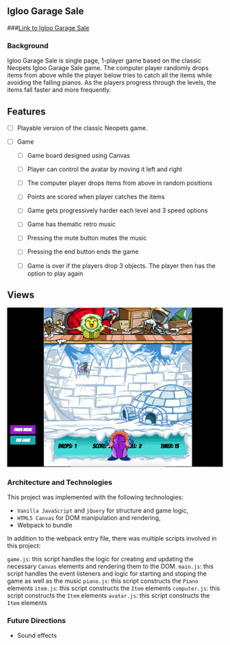 ## Igloo Garage Sale

###[Link to Igloo Garage Sale](https://jhauf.github.io/IglooGarageSale/)


### Background

Igloo Garage Sale is single page, 1-player game based on the classic Neopets Igloo Garage Sale game.  The computer player randomly drops items from above while the player below tries to catch all the items while avoiding the falling pianos. As the players progress through the levels, the items fall faster and more frequently.

## Features

- [ ] Playable version of the classic Neopets game.

- [ ] Game
  - [ ] Game board designed using Canvas
  - [ ] Player can control the avatar by moving it left and right
  - [ ] The computer player drops items from above in random positions
  - [ ] Points are scored when player catches the items
  - [ ] Game gets progressively harder each level and 3 speed options
  - [ ] Game has thematic retro music
  - [ ] Pressing the mute button mutes the music
  - [ ] Pressing the end button ends the game
  - [ ] Game is over if the players drop 3 objects. The player then has the option to   play again




## Views

![Igloo Garage Sale Game](./screenshot.png)



### Architecture and Technologies

This project was implemented with the following technologies:

- `Vanilla JavaScript` and `jQuery` for structure and game logic,
- `HTML5 Canvas` for DOM manipulation and rendering,
- Webpack to bundle


In addition to the webpack entry file, there was multiple scripts involved in this project:

`game.js`: this script handles the logic for creating and updating the necessary `Canvas` elements and rendering them to the DOM.
`main.js`: this script handles the event listeners and logic for starting and stoping the game as well as the music
`piano.js`: this script constructs the `Piano` elements
`item.js`: this script constructs the `Item` elements
`computer.js`: this script constructs the `Item` elements
`avatar.js`: this script constructs the `Item` elements

### Future Directions
- Sound effects
